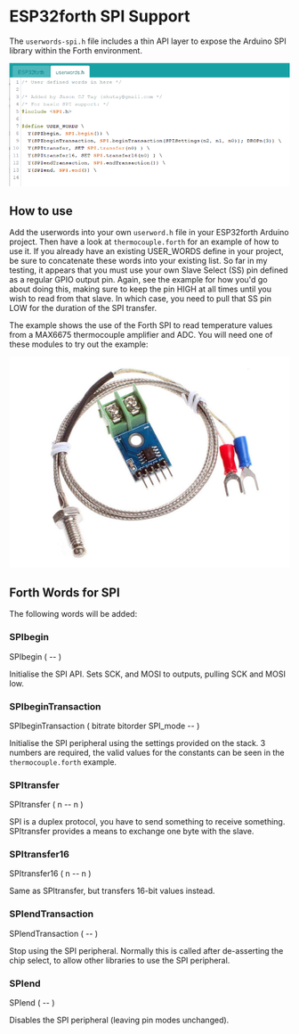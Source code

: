 # ESP32forth SPI Support
The ```userwords-spi.h``` file includes a thin API layer to expose the Arduino SPI library within the Forth environment.

![Arduino IDE Userwords](https://github.com/Esp32forth-org/jasontay/blob/main/images/Arduino-userwords.png)

## How to use
Add the userwords into your own ```userword.h``` file in your ESP32forth Arduino project. Then have a look at ```thermocouple.forth```
for an example of how to use it.
If you already have an existing USER_WORDS define in your project, be sure to concatenate these words into your existing list.
So far in my testing, it appears that you must use your own Slave Select (SS) pin defined as a regular GPIO output pin.
Again, see the example for how you'd go about doing this, making sure to keep the pin HIGH at all times until you wish to
read from that slave. In which case, you need to pull that SS pin LOW for the duration of the SPI transfer.

The example shows the use of the Forth SPI to read temperature values from a MAX6675 thermocouple amplifier and ADC. You will need one of these modules to try out the example:

![MAX6675 module](https://github.com/Esp32forth-org/jasontay/blob/main/images/MAX6675-Module.jpg)

## Forth Words for SPI
The following words will be added:

### SPIbegin
SPIbegin ( -- )

Initialise the SPI API. Sets SCK, and MOSI to outputs, pulling SCK and MOSI low.

### SPIbeginTransaction
SPIbeginTransaction ( bitrate bitorder SPI_mode -- )

Initialise the SPI peripheral using the settings provided on the stack. 3 numbers are required, the valid values for the constants
can be seen in the ```thermocouple.forth``` example.

### SPItransfer
SPItransfer ( n -- n )

SPI is a duplex protocol, you have to send something to receive something. SPItransfer provides a means to exchange one byte with the slave.

### SPItransfer16
SPItransfer16 ( n -- n )

Same as SPItransfer, but transfers 16-bit values instead.

### SPIendTransaction
SPIendTransaction ( -- )

Stop using the SPI peripheral. Normally this is called after de-asserting the chip select, to allow other libraries to use the SPI peripheral.

### SPIend
SPIend ( -- )

Disables the SPI peripheral (leaving pin modes unchanged).
